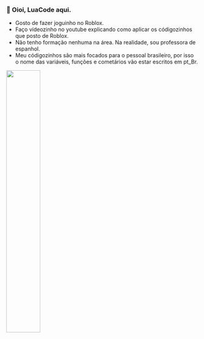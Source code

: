 ### 👋 Oioi, LuaCode aqui.

- Gosto de fazer joguinho no Roblox.
- Faço vídeozinho no youtube explicando como aplicar os códigozinhos que posto de Roblox.
- Não tenho formação nenhuma na área. Na realidade, sou professora de espanhol.
- Meu códigozinhos são mais focados para o pessoal brasileiro, por isso o nome das variáveis, funções e cometários vão estar escritos em pt_Br.

<div>
<img width="42%" src="https://github-readme-stats.vercel.app/api?username=OCodigoLuaEBrasilero&show_icons=true&theme=tokyonight"/> 
</div>
